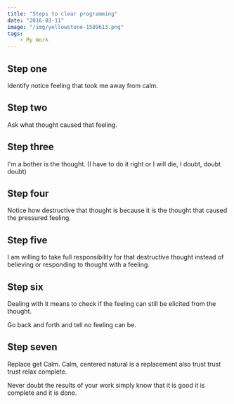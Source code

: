 ```yaml
---
title: "Steps to clear programming"
date: "2016-03-11"
image: "/img/yellowstone-1589613.png"
tags:
    - My Work
---
```


## Step one

Identify notice feeling that took me away from calm.

## Step two

Ask what thought caused that feeling.

## Step three

I'm a bother is the thought. (I have to do it right or I will die, I doubt,
doubt doubt)

## Step four

Notice how destructive that thought is because it is the thought that caused the
pressured feeling.

## Step five

I am willing to take full responsibility for that destructive thought instead of
believing or responding to thought with a feeling.

## Step six

Dealing with it means to check if the feeling can still be elicited from the
thought.

Go back and forth and tell no feeling can be.

## Step seven

Replace get Calm. Calm, centered natural is a replacement also trust trust trust
relax complete.

Never doubt the results of your work simply know that it is good it is complete
and it is done.
